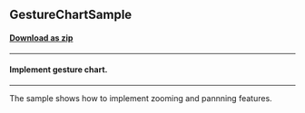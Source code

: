 ## GestureChartSample
#### [Download as zip](https://downgit.github.io/#/home?url=https://github.com/GrapeCity/ComponentOne-WPF-Samples/tree/master/\NET_4.5.2\C1.WPF.FlexChart\CS\GestureChartSample)
____
#### Implement gesture chart.
____
The sample shows how to implement zooming and pannning features.
